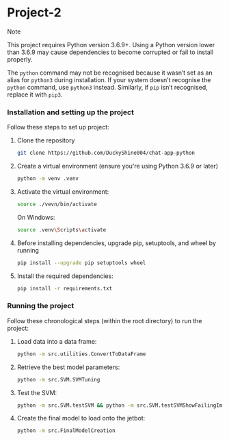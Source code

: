# Project-2
> [!NOTE]
> This project requires Python version 3.6.9+. Using a Python version lower than 3.6.9 may cause dependencies to become corrupted or fail to install properly.
>
> The `python` command may not be recognised because it wasn’t set as an alias for `python3` during installation. If your system doesn’t recognise the `python` command, use `python3` instead. Similarly, if `pip` isn’t recognised, replace it with `pip3`.

### Installation and setting up the project
Follow these steps to set up project:
1. Clone the repository
   ```sh
   git clone https://github.com/DuckyShine004/chat-app-python
   ```
2. Create a virtual environment (ensure you're using Python 3.6.9 or later)
   ```sh
   python -m venv .venv
   ```
3. Activate the virtual environment:
   ```sh
   source ./vevn/bin/activate
   ```
   On Windows:
   ```sh
   source .venv\Scripts\activate
   ```
4. Before installing dependencies, upgrade pip, setuptools, and wheel by running
   ```sh
   pip install --upgrade pip setuptools wheel
   ```
5. Install the required dependencies:
   ```sh
   pip install -r requirements.txt
   ```

### Running the project
Follow these chronological steps (within the root directory) to run the project:
1. Load data into a data frame:
   ```sh
   python -m src.utilities.ConvertToDataFrame
   ```
2. Retrieve the best model parameters:
   ```sh
   python -m src.SVM.SVMTuning
   ```
3. Test the SVM:
   ```sh
   python -m src.SVM.testSVM && python -m src.SVM.testSVMShowFailingImage
   ```
4. Create the final model to load onto the jetbot:
   ```sh
   python -m src.FinalModelCreation
   ```
